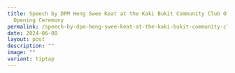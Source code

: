 ```yaml
---
title: Speech by DPM Heng Swee Keat at the Kaki Bukit Community Club Official
  Opening Ceremony
permalink: /speech-by-dpm-heng-swee-keat-at-the-kaki-bukit-community-club-official-opening-ceremony/
date: 2024-06-08
layout: post
description: ""
image: ""
variant: tiptap
---
```

